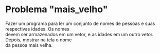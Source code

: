 # Problema "mais_velho"

Fazer um programa para ler um conjunto de nomes de pessoas e suas respectivas idades. Os nomes  
devem ser armazenados em um vetor, e as idades em um outro vetor. Depois, mostrar na tela o nome  
da pessoa mais velha.  